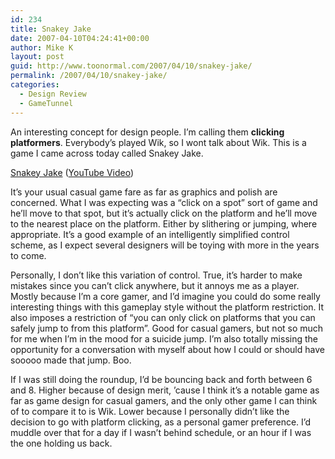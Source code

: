 ```yaml
---
id: 234
title: Snakey Jake
date: 2007-04-10T04:24:41+00:00
author: Mike K
layout: post
guid: http://www.toonormal.com/2007/04/10/snakey-jake/
permalink: /2007/04/10/snakey-jake/
categories:
  - Design Review
  - GameTunnel
---
```

An interesting concept for design people. I&#8217;m calling them **clicking platformers**. Everybody&#8217;s played Wik, so I wont talk about Wik. This is a game I came across today called Snakey Jake.

[Snakey Jake](http://charliedoggames.com/) ([YouTube Video](http://www.youtube.com/watch?v=fejyh1HP4cY))

It&#8217;s your usual casual game fare as far as graphics and polish are concerned. What I was expecting was a &#8220;click on a spot&#8221; sort of game and he&#8217;ll move to that spot, but it&#8217;s actually click on the platform and he&#8217;ll move to the nearest place on the platform. Either by slithering or jumping, where appropriate. It&#8217;s a good example of an intelligently simplified control scheme, as I expect several designers will be toying with more in the years to come.

Personally, I don&#8217;t like this variation of control. True, it&#8217;s harder to make mistakes since you can&#8217;t click anywhere, but it annoys me as a player. Mostly because I&#8217;m a core gamer, and I&#8217;d imagine you could do some really interesting things with this gameplay style without the platform restriction. It also imposes a restriction of &#8220;you can only click on platforms that you can safely jump to from this platform&#8221;. Good for casual gamers, but not so much for me when I&#8217;m in the mood for a suicide jump. I&#8217;m also totally missing the opportunity for a conversation with myself about how I could or should have sooooo made that jump. Boo.

If I was still doing the roundup, I&#8217;d be bouncing back and forth between 6 and 8. Higher because of design merit, &#8217;cause I think it&#8217;s a notable game as far as game design for casual gamers, and the only other game I can think of to compare it to is Wik. Lower because I personally didn&#8217;t like the decision to go with platform clicking, as a personal gamer preference. I&#8217;d muddle over that for a day if I wasn&#8217;t behind schedule, or an hour if I was the one holding us back.